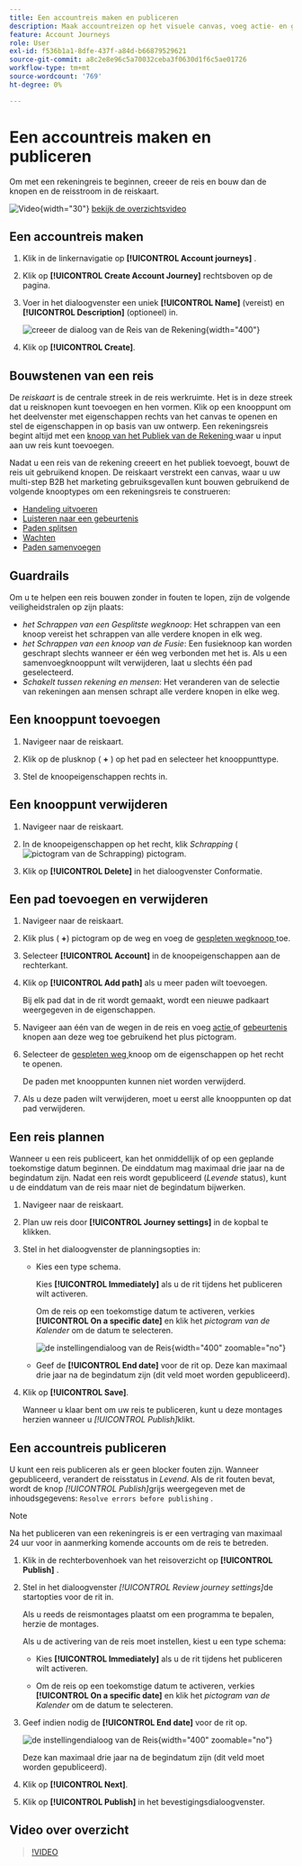 ```yaml
---
title: Een accountreis maken en publiceren
description: Maak accountreizen op het visuele canvas, voeg actie- en gebeurtenisknooppunten toe, configureer het plannen en publiceer voor live orchestratie in Journey Optimizer B2B edition.
feature: Account Journeys
role: User
exl-id: f536b1a1-8dfe-437f-a84d-b66879529621
source-git-commit: a8c2e8e96c5a70032ceba3f0630d1f6c5ae01726
workflow-type: tm+mt
source-wordcount: '769'
ht-degree: 0%

---
```


# Een accountreis maken en publiceren

Om met een rekeningreis te beginnen, creeer de reis en bouw dan de knopen en de reisstroom in de reiskaart.

![ Video ](../../assets/do-not-localize/icon-video.svg){width="30"} [ bekijk de overzichtsvideo ](#overview-video)

## Een accountreis maken

1. Klik in de linkernavigatie op **[!UICONTROL Account journeys]** .

1. Klik op **[!UICONTROL Create Account Journey]** rechtsboven op de pagina.

1. Voer in het dialoogvenster een uniek **[!UICONTROL Name]** (vereist) en **[!UICONTROL Description]** (optioneel) in.

   ![ creeer de dialoog van de Reis van de Rekening ](./assets/account-journey-create-dialog.png){width="400"}

1. Klik op **[!UICONTROL Create]**.

## Bouwstenen van een reis

De _reiskaart_ is de centrale streek in de reis werkruimte. Het is in deze streek dat u reisknopen kunt toevoegen en hen vormen. Klik op een knooppunt om het deelvenster met eigenschappen rechts van het canvas te openen en stel de eigenschappen in op basis van uw ontwerp. Een rekeningsreis begint altijd met een [ knoop van het Publiek van de Rekening ](./account-audience-nodes.md) waar u input aan uw reis kunt toevoegen.

Nadat u een reis van de rekening creeert en het publiek toevoegt, bouwt de reis uit gebruikend knopen. De reiskaart verstrekt een canvas, waar u uw multi-step B2B het marketing gebruiksgevallen kunt bouwen gebruikend de volgende knooptypes om een rekeningsreis te construeren:

* [Handeling uitvoeren](./action-nodes.md)
* [Luisteren naar een gebeurtenis](./listen-for-event-nodes.md)
* [Paden splitsen](./split-merge-paths-nodes.md)
* [Wachten](./wait-nodes.md)
* [Paden samenvoegen](./split-merge-paths-nodes.md)

## Guardrails

Om u te helpen een reis bouwen zonder in fouten te lopen, zijn de volgende veiligheidstralen op zijn plaats:

* _het Schrappen van een Gesplitste wegknoop_: Het schrappen van een knoop vereist het schrappen van alle verdere knopen in elk weg.
* _het Schrappen van een knoop van de Fusie_: Een fusieknoop kan worden geschrapt slechts wanneer er één weg verbonden met het is. Als u een samenvoegknooppunt wilt verwijderen, laat u slechts één pad geselecteerd.
* _Schakelt tussen rekening en mensen_: Het veranderen van de selectie van rekeningen aan mensen schrapt alle verdere knopen in elke weg.

## Een knooppunt toevoegen

1. Navigeer naar de reiskaart.

1. Klik op de plusknop ( **+** ) op het pad en selecteer het knooppunttype.

1. Stel de knoopeigenschappen rechts in.

## Een knooppunt verwijderen

1. Navigeer naar de reiskaart.

1. In de knoopeigenschappen op het recht, klik _Schrapping_ ( ![ pictogram van de Schrapping ](../assets/do-not-localize/icon-delete.svg)) pictogram.

1. Klik op **[!UICONTROL Delete]** in het dialoogvenster Conformatie.

## Een pad toevoegen en verwijderen

1. Navigeer naar de reiskaart.

1. Klik plus ( **+**) pictogram op de weg en voeg de [ gespleten wegknoop ](./split-merge-paths-nodes.md#split-paths) toe.

1. Selecteer **[!UICONTROL Account]** in de knoopeigenschappen aan de rechterkant.

1. Klik op **[!UICONTROL Add path]** als u meer paden wilt toevoegen.

   Bij elk pad dat in de rit wordt gemaakt, wordt een nieuwe padkaart weergegeven in de eigenschappen.

1. Navigeer aan één van de wegen in de reis en voeg [ actie ](./action-nodes.md) of [ gebeurtenis ](./listen-for-event-nodes.md) knopen aan deze weg toe gebruikend het plus pictogram.

1. Selecteer de [ gespleten weg ](./split-merge-paths-nodes.md) knoop om de eigenschappen op het recht te openen.

   De paden met knooppunten kunnen niet worden verwijderd.

1. Als u deze paden wilt verwijderen, moet u eerst alle knooppunten op dat pad verwijderen.

## Een reis plannen

Wanneer u een reis publiceert, kan het onmiddellijk of op een geplande toekomstige datum beginnen. De einddatum mag maximaal drie jaar na de begindatum zijn. Nadat een reis wordt gepubliceerd (_Levende_ status), kunt u de einddatum van de reis maar niet de begindatum bijwerken.

1. Navigeer naar de reiskaart.

1. Plan uw reis door **[!UICONTROL Journey settings]** in de kopbal te klikken.

1. Stel in het dialoogvenster de planningsopties in:

   * Kies een type schema.

     Kies **[!UICONTROL Immediately]** als u de rit tijdens het publiceren wilt activeren.

     Om de reis op een toekomstige datum te activeren, verkies **[!UICONTROL On a specific date]** en klik het _pictogram van de Kalender_ om de datum te selecteren.

     ![ de instellingendialoog van de Reis ](./assets/account-journey-settings-dialog.png){width="400" zoomable="no"}

   * Geef de **[!UICONTROL End date]** voor de rit op. Deze kan maximaal drie jaar na de begindatum zijn (dit veld moet worden gepubliceerd).

1. Klik op **[!UICONTROL Save]**.

   Wanneer u klaar bent om uw reis te publiceren, kunt u deze montages herzien wanneer u _[!UICONTROL Publish]_&#x200B;klikt.

## Een accountreis publiceren

U kunt een reis publiceren als er geen blocker fouten zijn. Wanneer gepubliceerd, verandert de reisstatus in _Levend_. Als de rit fouten bevat, wordt de knop _[!UICONTROL Publish]_&#x200B;grijs weergegeven met de inhoudsgegevens: `Resolve errors before publishing` .

>[!NOTE]
>
>Na het publiceren van een rekeningreis is er een vertraging van maximaal 24 uur voor in aanmerking komende accounts om de reis te betreden.

1. Klik in de rechterbovenhoek van het reisoverzicht op **[!UICONTROL Publish]** .

1. Stel in het dialoogvenster _[!UICONTROL Review journey settings]_&#x200B;de startopties voor de rit in.

   Als u reeds de reismontages plaatst om een programma te bepalen, herzie de montages.

   Als u de activering van de reis moet instellen, kiest u een type schema:

   * Kies **[!UICONTROL Immediately]** als u de rit tijdens het publiceren wilt activeren.

   * Om de reis op een toekomstige datum te activeren, verkies **[!UICONTROL On a specific date]** en klik het _pictogram van de Kalender_ om de datum te selecteren.

1. Geef indien nodig de **[!UICONTROL End date]** voor de rit op.

   ![ de instellingendialoog van de Reis ](./assets/journey-publish-dialog.png){width="400" zoomable="no"}

   Deze kan maximaal drie jaar na de begindatum zijn (dit veld moet worden gepubliceerd).

1. Klik op **[!UICONTROL Next]**.

1. Klik op **[!UICONTROL Publish]** in het bevestigingsdialoogvenster.

## Video over overzicht

>[!VIDEO](https://video.tv.adobe.com/v/3443225/?learn=on&captions=dut)
